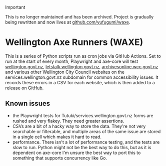 > [!IMPORTANT]
> This is no longer maintained and has been archived. Project is gradually being rewritten and now lives at [github.com/yufugumi/waxe](https://github.com/yufugumi/waxe).

# Wellington Axe Runners (WAXE)

This is a series of Python scripts run as cron jobs via GitHub Actions. Set to run at the start of every month, Playwright and axe-core will test [wellington.govt.nz](https://wellington.govt.nz), [letstalk.wellington.govt.nz](https://letstalk.wellington.govt.nz), [archivesonline.wcc.govt.nz](https://archivesonline.wcc.govt.nz) and various other Wellington City Council websites on the services.wellington.govt.nz subdomain for common accessibility issues. It records these errors in a CSV for each website, which is then added to a release on GitHub.

## Known issues

- the Playwright tests for Tutuki/services.wellington.govt.nz forms are rushed and very flakey. They need greater assertions.
- CSVs are a bit of a hacky way to store the data. They're not very searchable or filterable, and multiple areas of the same issue are stored in a single cell which makes it hard to read.
- performance. There isn't a lot of performance testing, and the tests are slow to run. Python might not be the best way to do this, but as it is dependent on axe-core I'm unsure the best way to port this to something that supports concurrency like Go.
